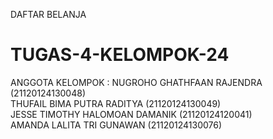DAFTAR BELANJA
# TUGAS-4-KELOMPOK-24
ANGGOTA KELOMPOK : NUGROHO GHATHFAAN RAJENDRA (21120124130048) <br>
                   THUFAIL BIMA PUTRA RADITYA (21120124130049) <br>
                   JESSE TIMOTHY HALOMOAN DAMANIK (21120124120041) <br>
                   AMANDA LALITA TRI GUNAWAN (21120124130076)
